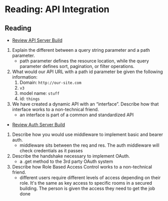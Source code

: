 Reading: API Integration
========================

Reading
-------

* [Review API Server Build](https://codefellows.github.io/code-401-javascript-guide/curriculum/apps-and-libraries/api-server/)

1. Explain the different between a query string parameter and a path parameter.
    * path parameter defines the resource location, while the query parameter defines sort, pagination, or filter operations.
2. What would our API URL with a path id parameter be given the following information:
    1. Domain: `http://our-site.com`
    2. `v3`
    3. model name: `stuff`
    4. id: `things`
3. We have created a dynamic API with an “interface”. Describe how that interface works to a non-technical friend.
    * an interface is part of a common and standardized API

* [Review Auth Server Build](https://codefellows.github.io/code-401-javascript-guide/curriculum/apps-and-libraries/auth-server/)

1. Describe how you would use middleware to implement basic and bearer auth.
    * middleware sits between the req and res. The auth middleware will check credentials as it passes
2. Describe the handshake necessary to implement OAuth.
    * a .get method to the 3rd party OAuth system
3. Describe how Role Based Access Control works to a non-technical friend.
    * different users require different levels of access depending on their role. It's the same as key access to specific rooms in a secured building. The person is given the access they need to get the job done
